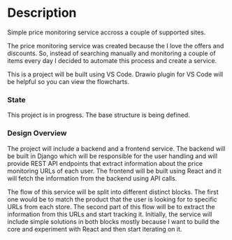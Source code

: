 # Description
Simple price monitoring service accross a couple of supported sites.

The price monitoring service was created because the I love the offers and discounts. So, instead of searching manually and monitoring a couple of items every day I decided to automate this process and create a service.

This is a project will be built using VS Code. Drawio plugin for VS Code will be helpful so you can view the flowcharts.

### State

This project is in progress. The base structure is being defined.

### Design Overview

The project will include a backend and a frontend service. The backend will be built in Django which will be responsible for the user handling and will provide REST API endpoints that extract information about the price monitoring URLs of each user. The frontend will be built using React and it will fetch the information from the backend using API calls.

The flow of this service will be split into different distinct blocks. The first one would be to match the product that the user is looking for to specific URLs from each store. The second part of this flow will be to extract the information from this URLs and start tracking it. Initially, the service will include simple solutions in both blocks mostly because I want to build the core and experiment with React and then start iterating on it. 

